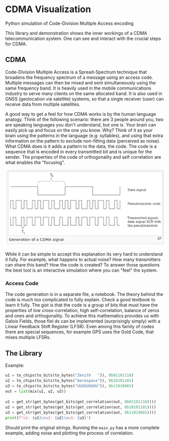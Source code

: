 # CDMA Visualization
Python simulation of Code-Division Multiple Access encoding

This library and demonstration shows the inner workings of a CDMA telecommunication system. 
One can see and interact with the crucial steps for CDMA.

## CDMA
Code-Division Multiple Access is a Spread-Spectrum technique that broadens the frequency spectrum of a 
message using an access code. Multiple messages can then be mixed and sent simultaneously using the same frequency band. It is heavily used in the mobile communications industry to serve many clients on the same allocated band. It is also used in GNSS (geolocation via satellite) systems, so that a single receiver (user) can receive data from multiple satellites.

A good way to get a feel for how CDMA works is by the human language analogy. Think of the following scenario: there are 3 people around you, two are speaking languages you don't understand, but one is.
Your brain can easily pick up and focus on the one you know. Why? Think of it as your brain using the patterns in the language (e.g: syllables), and using that extra information on the pattern to exclude non-fitting data (perceived as noise). What CDMA does is it adds a pattern to the data, the code. The code is a sequence that is encoded in every transmitted bit and is unique for the sender. The properties of the code of orthogonality and self correlation are what enables the "focusing". 

![](generation_diagram.png)

While it can be simple to accept this explanation its very hard to understand it fully. For example, what happens to actual noise? How many transmitters can share this band? How the code is created? To answer those questions the best tool is an interactive simulation where you can "feel" the system.

### Access Code
The code generation is in a separate file, a notebook. The theory behind the code is much too complicated to fully explain. Check a good textbook to learn it fully. The gist is that the code is a group of bits that must have the properties of low cross-correlation, high self-correlation, balance of zeros and ones and orthogonality. To achieve this mathematics provides us with Galois Fields, those fiel ds can be implemented (surprisingly simply) with a Linear Feedback Shift Register (LFSR). Even among this family of codes there are special sequences, for example GPS uses the Gold Code, that mixes multiple LFSRs. 


## The Library
Example:
```python
u1 = to_chips(to_bits(to_bytes("Zenith   ")), 0b01101110)
u2 = to_chips(to_bits(to_bytes("Aerospace")), 0b10101101)
u3 = to_chips(to_bits(to_bytes("UUUUUUUUU")), 0b11010001)
out = list(mix(u1, u2, u3))

u1 = get_str(get_bytes(get_bits(get_correlation(out, 0b01101110))))
u2 = get_str(get_bytes(get_bits(get_correlation(out, 0b10101101))))
u3 = get_str(get_bytes(get_bits(get_correlation(out, 0b11010001))))
print(f"u1: {u1}\nu2: {u2}\nu3: {u3}")
```
Should print the original strings. Running the `main.py` has a more complete example, adding noise and plotting the process of correlation.

